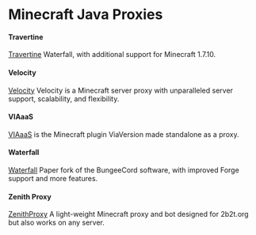 # Minecraft Java Proxies


#### Travertine
[Travertine](https://papermc.io/downloads#Travertine)
Waterfall, with additional support for Minecraft 1.7.10. 

#### Velocity
[Velocity](https://velocitypowered.com)
Velocity is a Minecraft server proxy with unparalleled server support, scalability, and flexibility. 

#### VIAaaS
[VIAaaS](https://github.com/ViaVersion/VIAaaS) is the Minecraft plugin ViaVersion made standalone as a proxy.

#### Waterfall
[Waterfall](https://papermc.io/downloads#Waterfall)
Paper fork of the BungeeCord software, with improved Forge support and more features.

#### Zenith Proxy
[ZenithProxy](https://github.com/rfresh2/ZenithProxy)
A light-weight Minecraft proxy and bot designed for 2b2t.org but also works on any server.
